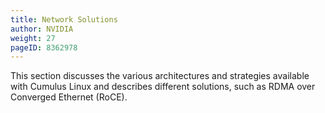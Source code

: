 ```yaml
---
title: Network Solutions
author: NVIDIA
weight: 27
pageID: 8362978
---
```

This section discusses the various architectures and strategies available with Cumulus Linux and describes different solutions, such as RDMA over Converged Ethernet (RoCE).
